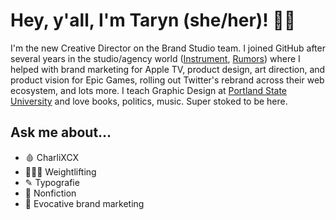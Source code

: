 # Hey, y'all, I'm Taryn (she/her)! 🥀🖤

I'm the new Creative Director on the Brand Studio team. I joined GitHub after several years in the studio/agency world ([Instrument](https://www.instrument.com), [Rumors](https://rumo.rs)) where I helped with brand marketing for Apple TV, product design, art direction, and product vision for Epic Games, rolling out Twitter's rebrand across their web ecosystem, and lots more. I teach Graphic Design at [Portland State University](https://psu.gd) and love books, politics, music. Super stoked to be here.

## Ask me about…

- 🩸 CharliXCX
- 🏋🏼‍♀️ Weightlifting
- ✎ Typografie
- 📖 Nonfiction
- 🖤 Evocative brand marketing
